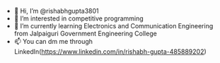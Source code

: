 - 👋 Hi, I’m @rishabhgupta3801
- 👀 I’m interested in competitive programming
- 🌱 I’m currently learning Electronics and Communication Engineering from Jalpaiguri Government Engineering College
- 📫 You can dm me through LinkedIn(https://www.linkedin.com/in/rishabh-gupta-485889202)

<!---
rishabhgupta3801/rishabhgupta3801 is a ✨ special ✨ repository because its `README.md` (this file) appears on your GitHub profile.
You can click the Preview link to take a look at your changes.
--->
